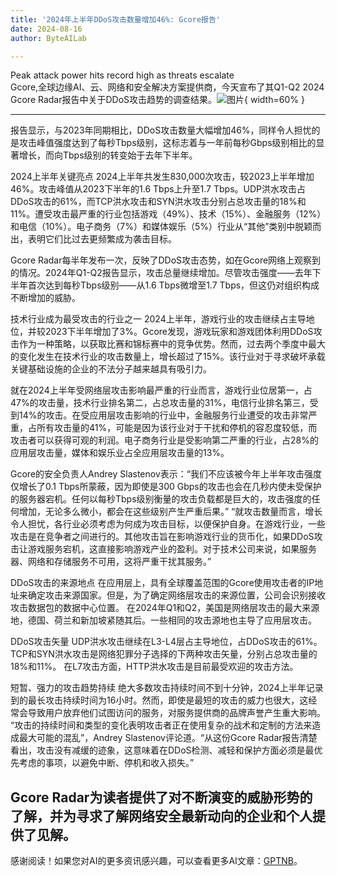 ```yaml
---
title: '2024年上半年DDoS攻击数量增加46%: Gcore报告'
date: 2024-08-16
author: ByteAILab

---
```


Peak attack power hits record high as threats escalate   
Gcore,全球边缘AI、云、网络和安全解决方案提供商，今天宣布了其Q1-Q2 2024 Gcore Radar报告中关于DDoS攻击趋势的调查结果。![图片](https://ai-techpark.com/wp-content/uploads/2024/08/4-ai-960x540.jpg){ width=60% }

---
报告显示，与2023年同期相比，DDoS攻击数量大幅增加46%，同样令人担忧的是攻击峰值强度达到了每秒Tbps级别，这标志着与一年前每秒Gbps级别相比的显著增长，而向Tbps级别的转变始于去年下半年。

2024上半年关键亮点
2024上半年共发生830,000次攻击，较2023上半年增加46%。攻击峰值从2023下半年的1.6 Tbps上升至1.7 Tbps。UDP洪水攻击占DDoS攻击的61%，而TCP洪水攻击和SYN洪水攻击分别占总攻击量的18%和11%。遭受攻击最严重的行业包括游戏（49%）、技术（15%）、金融服务（12%）和电信（10%）。电子商务（7%）和媒体娱乐（5%）行业从“其他”类别中脱颖而出，表明它们比过去更频繁成为袭击目标。

Gcore Radar每半年发布一次，反映了DDoS攻击态势，如在Gcore网络上观察到的情况。2024年Q1-Q2报告显示，攻击总量继续增加。尽管攻击强度——去年下半年首次达到每秒Tbps级别——从1.6 Tbps微增至1.7 Tbps，但这仍对组织构成不断增加的威胁。

技术行业成为最受攻击的行业之一
2024上半年，游戏行业的攻击继续占主导地位，并较2023下半年增加了3%。Gcore发现，游戏玩家和游戏团体利用DDoS攻击作为一种策略，以获取比赛和锦标赛中的竞争优势。然而，过去两个季度中最大的变化发生在技术行业的攻击数量上，增长超过了15%。该行业对于寻求破坏承载关键基础设施的企业的不法分子越来越具有吸引力。

就在2024上半年受网络层攻击影响最严重的行业而言，游戏行业位居第一，占47%的攻击量，技术行业排名第二，占总攻击量的31%，电信行业排名第三，受到14%的攻击。在受应用层攻击影响的行业中，金融服务行业遭受的攻击非常严重，占所有攻击量的41%，可能是因为该行业对于干扰和停机的容忍度较低，而攻击者可以获得可观的利润。电子商务行业是受影响第二严重的行业，占28%的应用层攻击量，媒体和娱乐业占全应用层攻击量的13%。

Gcore的安全负责人Andrey Slastenov表示：“我们不应该被今年上半年攻击强度仅增长了0.1 Tbps所蒙蔽，因为即使是300 Gbps的攻击也会在几秒内使未受保护的服务器宕机。任何以每秒Tbps级别衡量的攻击负载都是巨大的，攻击强度的任何增加，无论多么微小，都会在这些级别产生严重后果。” “就攻击数量而言，增长令人担忧，各行业必须考虑为何成为攻击目标，以便保护自身。在游戏行业，一些攻击是在竞争者之间进行的。其他攻击旨在影响游戏行业的货币化，如果DDoS攻击让游戏服务宕机，这直接影响游戏产业的盈利。对于技术公司来说，如果服务器、网络和存储服务不可用，这将严重干扰其服务。”

DDoS攻击的来源地点
在应用层上，具有全球覆盖范围的Gcore使用攻击者的IP地址来确定攻击来源国家。但是，为了确定网络层攻击的来源位置，公司会识别接收攻击数据包的数据中心位置。
在2024年Q1和Q2，美国是网络层攻击的最大来源地，德国、荷兰和新加坡紧随其后。一些相同的攻击源地也主导了应用层攻击。

DDoS攻击矢量
UDP洪水攻击继续在L3-L4层占主导地位，占DDoS攻击的61%。TCP和SYN洪水攻击是网络犯罪分子选择的下两种攻击矢量，分别占总攻击量的18%和11%。
在L7攻击方面，HTTP洪水攻击是目前最受欢迎的攻击方法。

短暂、强力的攻击趋势持续
绝大多数攻击持续时间不到十分钟，2024上半年记录到的最长攻击持续时间为16小时。然而，即使是最短的攻击的威力也很大，这经常会导致用户放弃他们试图访问的服务，对服务提供商的品牌声誉产生重大影响。
“攻击的持续时间和类型的变化表明攻击者正在使用复杂的战术和定制的方法来造成最大可能的混乱”，Andrey Slastenov评论道。“从这份Gcore Radar报告清楚看出，攻击没有减缓的迹象，这意味着在DDoS检测、减轻和保护方面必须是最优先考虑的事项，以避免中断、停机和收入损失。”

Gcore Radar为读者提供了对不断演变的威胁形势的了解，并为寻求了解网络安全最新动向的企业和个人提供了见解。
---
感谢阅读！如果您对AI的更多资讯感兴趣，可以查看更多AI文章：[GPTNB](https://gptnb.com)。